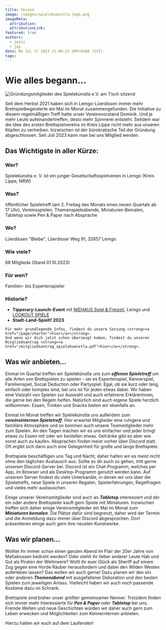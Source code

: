 ```yaml
---
title: Verein
image: /images/spielekuenstla-logo.png
imageMeta:
  attribution:
  attributionLink:
featured: true
authors:
  - jessi
  - jay
date: Mo Jul 17 2023 21:06:15 GMT+0100 (IST)
tags:
---
```


# Wie alles begann...

![Gründungsmitglieder des Spielekünstla e.V. am Tisch sitzend](/images/founder.jpg)

Seit dem Herbst 2021 haben sich in Lemgo-Lüerdissen immer mehr Brettspielbegeisterte ein Mal im Monat zusammengefunden. Die Initiative zu diesem regelmäßigen Treff hatte unser Vereinsvorstand Dominik. Und je mehr Leute aufeinandertreffen, desto mehr Spinnerei entsteht. Seitdem war die Idee des ersten Brettspielvereins im Kreis Lippe nicht mehr aus unseren Köpfen zu vertreiben. Inzwischen ist der bürokratische Teil der Gründung abgeschlossen. Seit Juli 2023 kann man bei uns Mitglied werden.

<div class="border-box">
  <h2>Das Wichtigste in aller Kürze:</h2>
  <div>
    <h3>Wer?</h3>
    Spielekünstla e. V. ist ein junger Gesellschaftsspielverein in Lemgo (Kreis Lippe, NRW)
  </div>

  <div>
    <h3>Was?</h3>
    öffentlicher Spieletreff (am 2. Freitag des Monats eines neuen Quartals ab 17 Uhr), Vereinsspielen, Themenspieleabende, Miniaturen-Bemalen, Tabletop sowie Pen & Paper nach Absprache 
  </div>

  <div>
    <h3>Wo?</h3>
    Lüerdissen "Bleibe", Lüerdisser Weg 91, 32657 Lemgo
  </div>

  <div>
    <h3>Wie viele?</h3>
    88 Mitglieda (Stand 01.10.2023)
  </div>

  <div>
    <h3>Für wen?</h3>
    Familien- bis Expertenspieler 
  </div>

  <div>
    <h3>Historie?</h3>
    <ul>
      <li><strong>Tipperary-Launch-Event</strong> mit <a href="https://niehaus-lemgo.de/">NIEHAUS Spiel & Freizeit</a>, Lemgo und <a href="https://lookout-spiele.de">LOOKOUT SPIELE</a></li>
      <li><strong>Stadt-Land-Spielt! 2023</strong></li>
    </ul>

    Für mehr grundlegende Infos, findest du unsere Satzung <strong><a href="/page/charter">hier</a></strong>.
    Und wenn wir dich jetzt schon überzeugt haben, findest du unseren Mitgliedsantrag <strong><a href="/mitgliedsantrag_spielekuenstla.pdf">hier</a></strong>.
  </div>
</div>

## Was wir anbieten...

Einmal im Quartal treffen wir Spielekünstla uns zum ***offenen Spieletreff*** um alle Arten von Brettspielen zu spielen - sei es Expertenspiel, Kennerspiel, Familienspiel, Social Deduction oder Partyspiel. Egal, ob sie kurz oder lang, einfach oder komplex sind, bei uns ist für jeden etwas dabei. Wir haben eine Vielzahl von Spielen zur Auswahl und auch erfahrene ErklärerInnen, die gerne bei den Regeln helfen. Natürlich sind auch eigene Spiele herzlich willkommen. Essen, Trinken und Snacks bieten wir ebenfalls an.

Einmal im Monat treffen wir Spielekünstla uns außerdem zum ***vereinsinternen Spieletreff***. Hier erwartet Mitglieder eine ruhigere und familiäre Atmosphäre und so kommen auch unsere Teammitglieder mehr zum Spielen. An den Tagen machen wir es uns einfacher und jeder bringt etwas zu Essen mit oder wir bestellen etwas. Getränke gibt es aber wie sonst auch zu kaufen. Absprachen finden meist vorher über Discord statt. Oft ergibt sich dann auch eine Gelegenheit für große und lange Brettspiele.

Brettspiele beschäftigen uns Tag und Nacht, daher halten wir es meist nicht ohne den täglichen Austausch aus. Sollte es dir auch so gehen, tritt gerne unserem Discord-Server bei. Discord ist ein Chat-Programm, welches per App, im Browser und als Desktop-Programm genutzt werden kann. Auf unserem Server findest du viele Unterkanäle, in denen wir uns über die Spieletreffs, neue Spiele in unseren Regalen, Spielerfahrungen, Regelfragen und vieles mehr austauschen.

Einige unserer Vereinsmitglieder sind auch an ***Tabletop*** interessiert und der ein oder andere Brettspieler kauft gern Spiele mit Miniaturen. Inzwischen treffen sich daher einige Vereinsmitglieder ein Mal im Monat zum ***Miniaturen bemalen***. Die Plätze dafür sind begrenzt, daher wird der Termin und die Anmeldung dazu immer über Discord abgesprochen. Dort präsentieren einige auch gern ihre neusten Kunstwerke.


## Was wir planen...

Wolltet ihr immer schon einen ganzen Abend im Flair der 20er Jahre von Mafiabossen bedroht werden? Oder stehlt ihr lieber anderer Leute Hab und Gut als Piraten der Weltmeere? Wollt ihr euer Glück als Sheriff auf einem Zug gegen eine Horde Räuber herausfordern und dabei den Wilden Westen auferleben lassen?
Das wollen wir auch gerne! Dazu planen wir den ein oder anderen ***Themenabend*** mit ausgefallener Dekoration und den besten Spielen zum jeweiligen Anlass. Vielleicht haben wir auch noch passende Kostüme dazu im Schrank.

Brettspiele sind bisher unser größter gemeinsamer Nenner. Trotzdem finden sich immer mehr Interessierte für ***Pen & Paper*** oder ***Tabletop*** bei uns. Fremde Welten und neue Geschichten würden wir daher auch gern zum Leben erwecken und Möglichkeiten zum Kennernlernen anbieten.

Hierzu halten wir euch auf dem Laufenden!